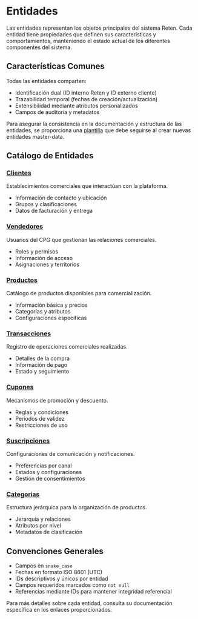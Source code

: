 # Entidades

Las entidades representan los objetos principales del sistema Reten. Cada entidad tiene propiedades que definen sus características y comportamientos, manteniendo el estado actual de los diferentes componentes del sistema.

## Características Comunes

Todas las entidades comparten:

- Identificación dual (ID interno Reten y ID externo cliente)
- Trazabilidad temporal (fechas de creación/actualización)
- Extensibilidad mediante atributos personalizados
- Campos de auditoría y metadatos

Para asegurar la consistencia en la documentación y estructura de las entidades, se proporciona una [plantilla](./_template.md) que debe seguirse al crear nuevas entidades master-data.

## Catálogo de Entidades

### [Clientes](./client/README.md)

Establecimientos comerciales que interactúan con la plataforma.

- Información de contacto y ubicación
- Grupos y clasificaciones
- Datos de facturación y entrega


### [Vendedores](./seller/README.md)

Usuarios del CPG que gestionan las relaciones comerciales.

- Roles y permisos
- Información de acceso
- Asignaciones y territorios


### [Productos](./product/README.md)

Catálogo de productos disponibles para comercialización.

- Información básica y precios
- Categorías y atributos
- Configuraciones específicas


### [Transacciones](./transactions/README.md)

Registro de operaciones comerciales realizadas.

- Detalles de la compra
- Información de pago
- Estado y seguimiento


### [Cupones](./coupon/README.md)

Mecanismos de promoción y descuento.

- Reglas y condiciones
- Periodos de validez
- Restricciones de uso


### [Suscripciones](./subscription/README.md)

Configuraciones de comunicación y notificaciones.

- Preferencias por canal
- Estados y configuraciones
- Gestión de consentimientos


### [Categorías](./category/README.md)

Estructura jerárquica para la organización de productos.

- Jerarquía y relaciones
- Atributos por nivel
- Metadatos de clasificación


## Convenciones Generales

- Campos en `snake_case`
- Fechas en formato ISO 8601 (UTC)
- IDs descriptivos y únicos por entidad
- Campos requeridos marcados como `not null`
- Referencias mediante IDs para mantener integridad referencial


Para más detalles sobre cada entidad, consulta su documentación específica en los enlaces proporcionados.